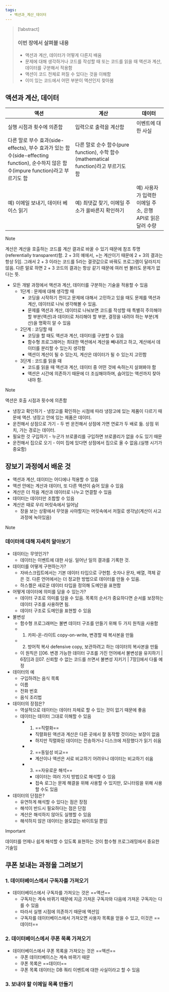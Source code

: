 ```yaml
---
tags:
  - 액션과_계산_데이터
---
```

>[!abstract]
>### 이번 장에서 살펴볼 내용
>- 액션과 계산, 데이터가 어떻게 다른지 배움
>- 문제에 대해 생각하거나 코드를 작성할 때 또는 코드를 읽을 때 액션과 계산, 데이터를 구분해서 적용함
>- 액션이 코드 전체로 퍼질 수 있다는 것을 이해함
>- 이미 있는 코드에서 어떤 부분이 액션인지 찾아봄

## 액션과 계산, 데이터
| 액션                                                                                                     | 계산                                                                | 데이터                                  |
| ------------------------------------------------------------------------------------------------------ | ----------------------------------------------------------------- | ------------------------------------ |
| 실행 시점과 횟수에 의존함                                                                                         | 입력으로 출력을 계산함                                                      | 이벤트에 대한 사실                           |
| 다른 말로 부수 효과(side-effects), 부수 효과가 있는 함수(side-effecting function), 순수하지 않은 함수(impure function)라고 부르기도 함 | 다른 말로 순수 함수(pure function), 수학 함수(mathematical function)라고 부르기도 함 |                                      |
| 예) 이메일 보내기, 데이터 베이스 읽기                                                                                 | 예) 최댓값 찾기, 이메일 주소가 올바른지 확인하기                                      | 예) 사용자가 입력한 이메일 주소, 은행 API로 읽은 달러 수량 |
> [!note]
> 계산은 계산을 호출하는 코드를 계산 결과로 바꿀 수 있기 때문에 참조 투명(referentially transparent)함. 2 + 3의 예에서, +는 계산이기 때문에 2 + 3의 결과는 항상 5임. 그래서 2 + 3 이라는 코드를 5라는 결괏값으로 바꿔도 프로그램이 달라지지 않음. 다른 말로 하면 2 + 3 코드의 결과는 항상 같기 때문에 여러 번 불러도 문제가 없다는 뜻.

- 모든 개발 과정에서 액션과 계산, 데이터를 구분하는 기술을 적용할 수 있음
	- 1단계 : 문제에 대해 생각할 때
		- 코딩을 시작하기 전이고 문제에 대해서 고민하고 있을 때도 문제를 액션과 계산, 데이터로 나눠 생각해볼 수 있음.
		- 문제를 액션과 계산, 데이터로 나눠보면 코드를 작성할 때 특별히 주의해야 할 부분(액션)과 데이터로 처리해야 할 부분, 결정을 내려야 하는 부분(계산)을 명확히 알 수 있음
	- 2단계 : 코딩할 때
		- 코딩을 할 때도 액션과 계산, 데이터를 구분할 수 있음
		- 함수형 프로그래머는 최대한 액션에서 계산을 빼내려고 하고, 계산에서 데이터를 분리할 수 있는지 생각함
		- 액션이 계산이 될 수 있는지, 계산은 데이터가 될 수 있는지 고민함
	- 3단계 : 코드를 읽을 때
		- 코드를 읽을 때 액션과 계산, 데이터 중 어떤 것에 속하는지 살펴봐야 함
		- 액션은 시간에 의존하기 때문에 더 조심해야하며, 숨어있는 액션까지 찾아내야 함.
> [!note]
> 액션은 호출 시점과 횟수에 의존함
> 
>	- 냉장고 확인하기 - 냉장고를 확인하는 시점에 따라 냉장고에 있는 제품이 다르기 때문에 액션. 냉장고 안에 있는 제품은 데이터.
>	- 운전해서 상점으로 가기 - 두 번 운전해서 상점에 가면 연료가 두 배로 듦. 상점 위치, 가는 경로는 데이터.
>	- 필요한 것 구입하기 - 누군가 브로콜리를 구입하면 브로콜리가 없을 수도 있기 때문
>	- 운전해서 집으로 오기 - 이미 집에 있다면 상점에서 집으로 올 수 없음.(실행 시기가 중요함)

## 장보기 과정에서 배운 것
- 액션과 계산, 데이터는 어디에나 적용할 수 있음
- 액션 안에는 계산과 데이터, 또 다른 액션이 숨어 있을 수 있음
- 계산은 더 작음 계산과 데이터로 나누고 연결할 수 있음
- 데이터는 데이터만 조합할 수 있음
- 계산은 때로 우리 머릿속에서 일어남
	- 장을 보는 상황에서 무엇을 사야할지는 머릿속에서 저절로 생각남(계산이 사고 과정에 녹아있음)

> [!note]
> ### 데이터에 대해 자세히 알아보기
> - 데이터는 무엇인가?
> 	- 데이터는 이벤트에 대한 사실. 일어난 일의 결과를 기록한 것.
> - 데이터를 어떻게 구현하는가?
> 	- 자바스크립트에서는 기본 데이터 타입으로 구현함. 숫자나 문자, 배열, 객체 같은 것. 다른 언어에서는 더 정교한 방법으로 데이터를 만들 수 있음.
> 	- 하스켈은 새로운 데이터 타입을 정의해 도메인을 표현함
> - 어떻게 데이터에 의미를 담을 수 있는가?
> 	- 데이터 구조로 의미를 담을 수 있음. 목록의 순서가 중요하다면 순서를 보장하는 데이터 구조를 사용하면 됨.
> 	- 데이터 구조로 도메인을 표현할 수 있음
> - 불변성
> 	- 함수형 프로그래머는 불변 데이터 구조를 만들기 위해 두 가지 원칙을 사용함
> 	- 1. 카피-온-라이트 copy-on-write, 변경할 때 복사본을 만듦
> 	- 2. 방어적 복사 defensive copy, 보관하려고 하는 데이터의 복사본을 만듦
> 	- 이 원칙은 [[06. 변경 가능한 데이터 구조를 가진 언어에서 불변성을 유지하기 | 6장]]과 [[07. 신뢰할 수 없는 코드를 쓰면서 불변성 지키기 | 7장]]에서 다룰 예정
> - 데이터의 예
> 	- 구입하려는 음식 목록
> 	- 이름
> 	- 전화 번호
> 	- 음식 조리법
> - 데이터의 장점은?
> 	- 역설적으로 데이터는 데이터 자체로 할 수 있는 것이 없기 때문에 좋음
> 	- 데이터는 데이터 그대로 이해할 수 있음
> 		- 1. ==직렬화== 
> 			- 직렬화된 액션과 계산은 다른 곳에서 잘 동작할 것이라는 보장이 없음
> 			- 하지만 직렬화된 데이터는 전송하거나 디스크에 저장했다가 읽기 쉬움
> 		- 2. ==동일성 비교==
> 			- 계산이나 액션은 서로 비교하기 어려우나 데이터는 비교하기 쉬움
> 		- 3. ==자유로운 해석==
> 			- 데이터는 여러 가지 방법으로 해석할 수 있음
> 			- 접속 로그는 문제 해결을 위해 사용할 수 있지만, 모니터링을 위해 사용할 수도 있음
> - 데이터의 단점은?
> 	- 유연하게 해석할 수 있다는 점은 장점
> 	- 해석이 반드시 필요하다는 점은 단점
> 	- 계산은 해석하지 않아도 실행할 수 있음
> 	- 해석하지 않은 데이터는 쓸모없는 바이트일 뿐임

> [!important]
> 데이터를 언제나 쉽게 해석할 수 있도록 표현하는 것이 함수형 프로그래밍에서 중요한 기술임


## 쿠폰 보내는 과정을 그려보기

### 1. 데이터베이스에서 구독자를 가져오기
- 데이터베이스에서 구독자를 가져오는 것은 ==액션==
	- 구독자는 계속 바뀌기 때문에 지금 가져온 구독자와 다음에 가져온 구독자는 다를 수 있음
	- 따라서 실행 시점에 의존하기 때문에 액션임
	- 구독자를 데이터베이스에서 가져오면 사용자 목록을 얻을 수 있고, 이것은 ==데이터==

### 2. 데이터베이스에서 쿠폰 목록 가져오기
- 데이터베이스에서 쿠폰 목록을 가져오는 것은 ==액션==
	- 쿠폰 데이터베이스는 계속 바뀌기 때문
	- 쿠폰 목록은 ==데이터==
	- 쿠폰 목록 데이터는 DB 쿼리 이벤트에 대한 사실이라고 할 수 있음

### 3. 보내야 할 이메일 목록 만들기
